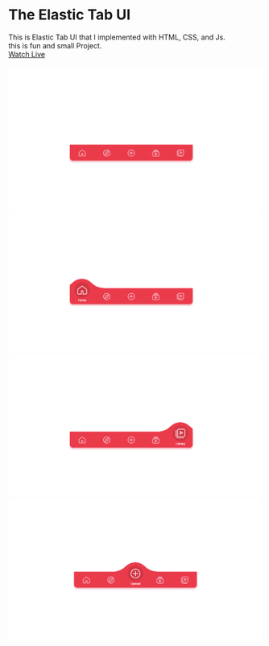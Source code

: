 # The Elastic Tab UI
This is Elastic Tab UI that I implemented with HTML, CSS, and Js.<br/>
this is fun and small Project.<br/>
[Watch Live](https://mohammadkiaei.github.io/The-Elastic-Tab-UI/)
<br/>
<br/>
![Elastic Tab UI](https://github.com/mohammadkiaei/The-Elastic-Tab-UI/blob/master/ElasticTabUi.png)
<br/>
![Home Menu](https://github.com/mohammadkiaei/The-Elastic-Tab-UI/blob/master/Home.png)
![Library menu](https://github.com/mohammadkiaei/The-Elastic-Tab-UI/blob/master/Library.png)
![Upload Menu](https://github.com/mohammadkiaei/The-Elastic-Tab-UI/blob/master/Upload.png)
